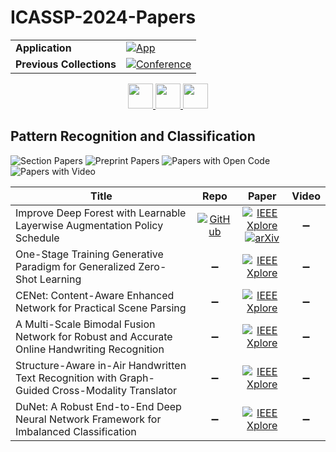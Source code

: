 # ICASSP-2024-Papers

<table>
    <tr>
        <td><strong>Application</strong></td>
        <td>
            <a href="https://huggingface.co/spaces/DmitryRyumin/NewEraAI-Papers" style="float:left;">
                <img src="https://img.shields.io/badge/🤗-NewEraAI--Papers-FFD21F.svg" alt="App" />
            </a>
        </td>
    </tr>
    <tr>
        <td><strong>Previous Collections</strong></td>
        <td>
            <a href="https://github.com/DmitryRyumin/ICASSP-2023-24-Papers/blob/main/README_2023.md">
                <img src="http://img.shields.io/badge/ICASSP-2023-0073AE.svg" alt="Conference">
            </a>
        </td>
    </tr>
</table>

<div align="center">
    <a href="https://github.com/DmitryRyumin/ICASSP-2023-24-Papers/blob/main/sections/2024/main/SPTM-L4.md">
        <img src="https://cdn.jsdelivr.net/gh/DmitryRyumin/NewEraAI-Papers@main/images/left.svg" width="40" alt="" />
    </a>
    <a href="https://github.com/DmitryRyumin/ICASSP-2023-24-Papers/">
        <img src="https://cdn.jsdelivr.net/gh/DmitryRyumin/NewEraAI-Papers@main/images/home.svg" width="40" alt="" />
    </a>
    <a href="https://github.com/DmitryRyumin/ICASSP-2023-24-Papers/blob/main/sections/2024/main/SLP-L16.md">
        <img src="https://cdn.jsdelivr.net/gh/DmitryRyumin/NewEraAI-Papers@main/images/right.svg" width="40" alt="" />
    </a>
</div>


## Pattern Recognition and Classification

![Section Papers](https://img.shields.io/badge/Section%20Papers-0-42BA16) ![Preprint Papers](https://img.shields.io/badge/Preprint%20Papers-0-b31b1b) ![Papers with Open Code](https://img.shields.io/badge/Papers%20with%20Open%20Code-0-1D7FBF) ![Papers with Video](https://img.shields.io/badge/Papers%20with%20Video-0-FF0000)

| **Title** | **Repo** | **Paper** | **Video** |
|-----------|:--------:|:---------:|:---------:|
| Improve Deep Forest with Learnable Layerwise Augmentation Policy Schedule | [![GitHub](https://img.shields.io/github/stars/dbsxfz/AugDF?style=flat)](https://github.com/dbsxfz/AugDF) | [![IEEE Xplore](https://img.shields.io/badge/IEEE-10446501-E4A42C.svg)](https://ieeexplore.ieee.org/document/10446501) <br/> [![arXiv](https://img.shields.io/badge/arXiv-2309.09030-b31b1b.svg)](https://arxiv.org/abs/2309.09030) | :heavy_minus_sign: |
| One-Stage Training Generative Paradigm for Generalized Zero-Shot Learning | :heavy_minus_sign: | [![IEEE Xplore](https://img.shields.io/badge/IEEE-10448444-E4A42C.svg)](https://ieeexplore.ieee.org/document/10448444) | :heavy_minus_sign: |
| CENet: Content-Aware Enhanced Network for Practical Scene Parsing | :heavy_minus_sign: | [![IEEE Xplore](https://img.shields.io/badge/IEEE-10447046-E4A42C.svg)](https://ieeexplore.ieee.org/document/10447046) | :heavy_minus_sign: |
| A Multi-Scale Bimodal Fusion Network for Robust and Accurate Online Handwriting Recognition | :heavy_minus_sign: | [![IEEE Xplore](https://img.shields.io/badge/IEEE-10446390-E4A42C.svg)](https://ieeexplore.ieee.org/document/10446390) | :heavy_minus_sign: |
| Structure-Aware in-Air Handwritten Text Recognition with Graph-Guided Cross-Modality Translator | :heavy_minus_sign: | [![IEEE Xplore](https://img.shields.io/badge/IEEE-10447531-E4A42C.svg)](https://ieeexplore.ieee.org/document/10447531) | :heavy_minus_sign: |
| DuNet: A Robust End-to-End Deep Neural Network Framework for Imbalanced Classification | :heavy_minus_sign: | [![IEEE Xplore](https://img.shields.io/badge/IEEE-10445899-E4A42C.svg)](https://ieeexplore.ieee.org/document/10445899) | :heavy_minus_sign: |

